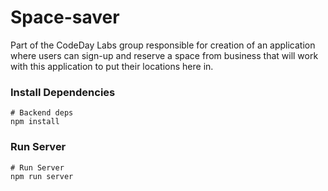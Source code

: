 # Space-saver
Part of the CodeDay Labs group responsible for creation of an application where users can sign-up and reserve a space from business that will work with this application to put their locations here in.

### Install Dependencies
```
# Backend deps
npm install
```


### Run Server
```
# Run Server
npm run server 
```